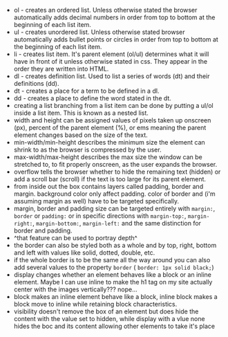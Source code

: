 - ol - creates an ordered list. Unless otherwise stated the browser automatically adds decimal numbers in order from top to bottom at the beginning of each list item.
- ul - creates unordered list. Unless otherwise stated browser automatically adds bullet points or circles in order from top to bottom at the beginning of each list item.
- li - creates list item. It's parent element (ol/ul) determines what it will have in front of it unless otherwise stated in css. They appear in the order they are written into HTML.
- dl - creates definition list. Used to list a series of words (dt) and their definitions (dd).
- dt - creates a place for a term to be defined in a dl.
- dd - creates a place to define the word stated in the dt.
- creating a list branching from a list item can be done by putting a ul/ol inside a list item. This is known as a nested list.
- width and height can be assigned values of pixels taken up onscreen (px), percent of the parent element (%), or ems meaning the parent element changes based on the size of the text.
- min-width/min-height describes the minimum size the element can shrink to as the browser is compressed by the user.
- max-width/max-height describes the max size the window can be stretched to, to fit properly onscreen, as the user expands the browser.
- overflow tells the browser whether to hide the remaining text (hidden) or add a scroll bar (scroll) if the text is too large for its parent element.
- from inside out the box contains layers called padding, border and margin. background color only affect padding. color of border and (i'm assuming margin as well) have to be targeted specifically.
- margin, border and padding size can be targeted entirely with `margin:`, `border` or `padding:` or in specific directions with `margin-top:`, `margin-right:`, `margin-bottom:`, `margin-left:` and the same distinction for border and padding.
- ^that feature can be used to portray depth^
- the border can also be styled both as a whole and by top, right, bottom and left with values like solid, dotted, double, etc.
- if the whole border is to be the same all the way around you can also add several values to the property `border` ( `border: 1px solid black;`)
- display changes whether an element behaves like a block or an inline element. Maybe I can use inline to make the h1 tag on my site actually center with the images vertically??? nope...
- block makes an inline element behave like a block, inline block makes a block move to inline while retaining block characteristics.
- visibility doesn't remove the box of an element but does hide the content with the value set to hidden, while display with a vlue none hides the boc and its content allowing other elements to take it's place